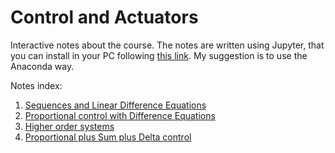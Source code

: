 # Control and Actuators

Interactive notes about the course. The notes are written using Jupyter, that you can install in your PC following [this link](http://jupyter.readthedocs.io/en/latest/install.html). My suggestion is to use the Anaconda way.

Notes index:

1. [Sequences and Linear Difference Equations](sequences.ipynb)
2. [Proportional control with Difference Equations](proportional_control.ipynb)
3. [Higher order systems](higher_order_systems.ipynb)
4. [Proportional plus Sum plus Delta control](proportional_sum_delta.ipynb)
